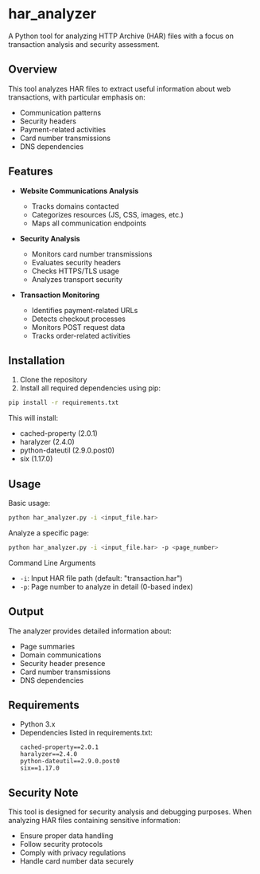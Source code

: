 # har_analyzer

A Python tool for analyzing HTTP Archive (HAR) files with a focus on transaction analysis and security assessment.

## Overview

This tool analyzes HAR files to extract useful information about web transactions, with particular emphasis on:
- Communication patterns
- Security headers
- Payment-related activities
- Card number transmissions
- DNS dependencies

## Features

- **Website Communications Analysis**
  - Tracks domains contacted
  - Categorizes resources (JS, CSS, images, etc.)
  - Maps all communication endpoints

- **Security Analysis**
  - Monitors card number transmissions
  - Evaluates security headers
  - Checks HTTPS/TLS usage
  - Analyzes transport security

- **Transaction Monitoring**
  - Identifies payment-related URLs
  - Detects checkout processes
  - Monitors POST request data
  - Tracks order-related activities

## Installation

1. Clone the repository
2. Install all required dependencies using pip:
```bash
pip install -r requirements.txt
```

This will install:
- cached-property (2.0.1)
- haralyzer (2.4.0)
- python-dateutil (2.9.0.post0)
- six (1.17.0)

## Usage

Basic usage:

```bash
python har_analyzer.py -i <input_file.har>
```
Analyze a specific page:
```bash
python har_analyzer.py -i <input_file.har> -p <page_number>
```
Command Line Arguments
- `-i`: Input HAR file path (default: "transaction.har")
- `-p`: Page number to analyze in detail (0-based index)

## Output

The analyzer provides detailed information about:
- Page summaries
- Domain communications
- Security header presence
- Card number transmissions
- DNS dependencies

## Requirements

- Python 3.x
- Dependencies listed in requirements.txt:
  ```
  cached-property==2.0.1
  haralyzer==2.4.0
  python-dateutil==2.9.0.post0
  six==1.17.0
  ```

## Security Note

This tool is designed for security analysis and debugging purposes. When analyzing HAR files containing sensitive information:
- Ensure proper data handling
- Follow security protocols
- Comply with privacy regulations
- Handle card number data securely
